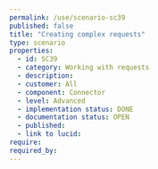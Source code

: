 ```yaml
---
permalink: /use/scenario-sc39
published: false
title: "Creating complex requests"
type: scenario
properties:
  - id: SC39
  - category: Working with requests
  - description: 
  - customer: All
  - component: Connector
  - level: Advanced
  - implementation status: DONE
  - documentation status: OPEN
  - published: 
  - link to lucid: 
require:
required_by:
---
```


